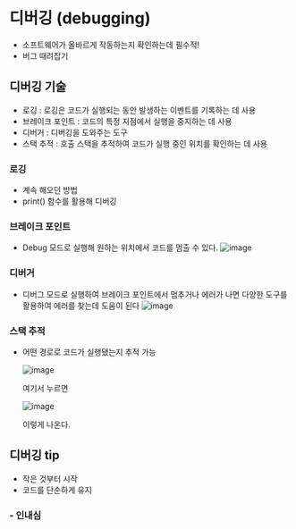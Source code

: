 # 디버깅 (debugging)

- 소프트웨어가 올바르게 작동하는지 확인하는데 필수적!
- 버그 때려잡기

## 디버깅 기술
- 로깅 : 로깅은 코드가 실행되는 동안 발생하는 이벤트를 기록하는 데 사용
- 브레이크 포인트 : 코드의 특정 지점에서 실행을 중지하는 데 사용
- 디버거 : 디버깅을 도와주는 도구
- 스택 추적 : 호출 스택을 추적하여 코드가 실행 중인 위치를 확인하는 데 사용

### 로깅
- 계속 해오던 방법
- print() 함수를 활용해 디버깅

### 브레이크 포인트
- Debug 모드로 실행해 원하는 위치에서 코드를 멈출 수 있다.
   ![image](https://github.com/philiplee25/TIL/assets/76925432/c863927a-d83b-446d-8330-6744396589b5)

### 디버거
- 디버그 모드로 실행하여 브레이크 포인트에서 멈추거나 에러가 나면 다양한 도구를 활용하여 에러를 찾는데 도움이 된다
  ![image](https://github.com/philiplee25/TIL/assets/76925432/f86a885c-4d0e-440e-8630-8492735773d8)

### 스택 추적
- 어떤 경로로 코드가 실행됐는지 추적 가능
   
  ![image](https://github.com/philiplee25/TIL/assets/76925432/7890f9db-8e8f-430d-a4de-0af7b0c4a791)
  
  여기서 누르면
  
  ![image](https://github.com/philiplee25/TIL/assets/76925432/0ffef790-cecf-4533-825f-40e42197f19b)

  이렇게 나온다.

## 디버깅 tip
- 작은 것부터 시작
- 코드를 단순하게 유지
### - 인내심
